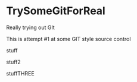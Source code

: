 # TrySomeGitForReal
Really trying out GIt

This is attempt #1 at some GIT style source control

stuff

stuff2

stuffTHREE
